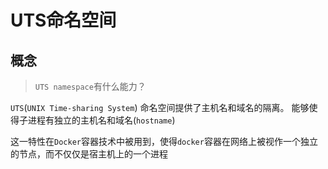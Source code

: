 # UTS命名空间

## 概念

> `UTS namespace`有什么能力？

`UTS`(`UNIX Time-sharing System`) 命名空间提供了主机名和域名的隔离。
能够使得子进程有独立的主机名和域名(`hostname`)

这一特性在`Docker`容器技术中被用到，使得`docker`容器在网络上被视作一个独立的节点，而不仅仅是宿主机上的一个进程
    